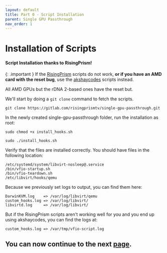 ```yaml
---
layout: default
title: Part 0 - Script Installation
parent: Single GPU Passthrough
nav_order: 1
---
```


# Installation of Scripts
#### Script Installation thanks to RisingPrism!

{: .important }
If the <a href="">RisingPrism</a> scripts do not work, **or if you have an AMD card with the reset bug**, use the <a href="https://gitlab.com/akshaycodes/vfio-script">akshaycodes</a> scripts instead.

All AMD GPUs but the rDNA 2-based ones have the reset but.

We'll start by doing a ``git clone`` command to fetch the scripts.

``git clone https://gitlab.com/risingprismtv/single-gpu-passthrough.git``

In the newly created single-gpu-passthrough folder, run the installation as root:

``sudo chmod +x install_hooks.sh``

``sudo ./install_hooks.sh``

Verify that the files are installed correctly. You should have files in the following location:

```
/etc/systemd/system/libvirt-nosleep@.service
/bin/vfio-startup.sh
/bin/vfio-teardown.sh
/etc/libvirt/hooks/qemu
```

Because we previously set logs to output, you can find them here:

```
DarwinKVM.log    => /var/log/libvirt/qemu
custom_hooks.log => /var/log/libvirt/
libvirtd.log     => /var/log/libvirt/
```

But if the RisingPrism scripts aren't working well for you and you end up using akshaycodes, you can find the logs at:

```
custom_hooks.log => /var/tmp/vfio-script.log
```

## You can now continue to the next <a href="02-HookModification.html">page</a>.
